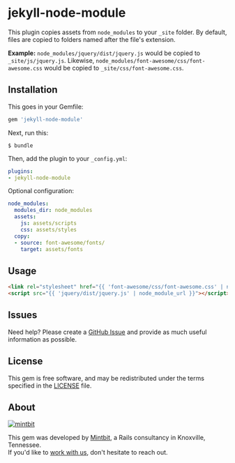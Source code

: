 # jekyll-node-module

This plugin copies assets from `node_modules` to your `_site` folder. By default, files are copied to folders named after the file's extension.

**Example:** `node_modules/jquery/dist/jquery.js` would be copied to `_site/js/jquery.js`. Likewise, `node_modules/font-awesome/css/font-awesome.css` would be copied to `_site/css/font-awesome.css`.

## Installation

This goes in your Gemfile:

```ruby
gem 'jekyll-node-module'
```

Next, run this:

    $ bundle

Then, add the plugin to your `_config.yml`:

```yaml
plugins:
- jekyll-node-module
```

Optional configuration:

```yaml
node_modules:
  modules_dir: node_modules
  assets:
    js: assets/scripts
    css: assets/styles
  copy:
  - source: font-awesome/fonts/
    target: assets/fonts
```

## Usage

```html
<link rel="stylesheet" href="{{ 'font-awesome/css/font-awesome.css' | node_module_url }}" />
<script src="{{ 'jquery/dist/jquery.js' | node_module_url }}"></script>
```

## Issues

Need help? Please create a [GitHub Issue](https://github.com/mintbit/jekyll-node-module/issues) and provide as much useful information as possible.

## License

This gem is free software, and may be redistributed under the terms specified in the [LICENSE] file.

[LICENSE]: LICENSE

## About

[![mintbit][mintbit-logo]][mintbit]

This gem was developed by [Mintbit], a Rails consultancy in Knoxville, Tennessee.  
If you'd like to [work with us][mintbit], don't hesitate to reach out.

[mintbit]: https://www.mintbit.com?utm_source=github
[mintbit-logo]: https://www.mintbit.com/uploads/logo-github.svg
